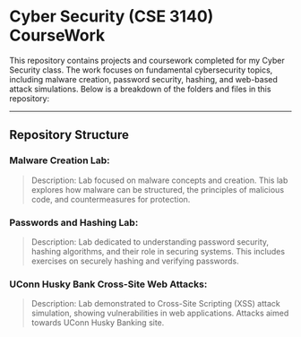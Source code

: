 # Cyber Security (CSE 3140) CourseWork

This repository contains projects and coursework completed for my Cyber Security class. The work focuses on fundamental cybersecurity topics, including malware creation, password security, hashing, and web-based attack simulations. Below is a breakdown of the folders and files in this repository:

---
## **Repository Structure**
### **Malware Creation Lab**:
>Description: Lab focused on malware concepts and creation. This lab explores how malware can be structured, the principles of malicious code, and countermeasures for protection.

### **Passwords and Hashing Lab**:
>Description: Lab dedicated to understanding password security, hashing algorithms, and their role in securing systems. This includes exercises on securely hashing and verifying passwords.

### **UConn Husky Bank Cross-Site Web Attacks**:
>Description: Lab demonstrated to Cross-Site Scripting (XSS) attack simulation, showing vulnerabilities in web applications. Attacks aimed towards UConn Husky Banking site.
